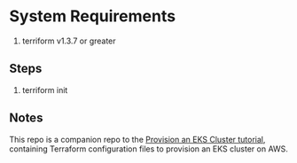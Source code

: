 # System Requirements
1) terriform v1.3.7 or greater

## Steps
1) terriform init

## Notes

This repo is a companion repo to the [Provision an EKS Cluster tutorial](https://developer.hashicorp.com/terraform/tutorials/kubernetes/eks), containing
Terraform configuration files to provision an EKS cluster on AWS.

